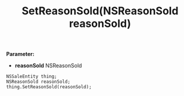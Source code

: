 ﻿---
uid: crmscript_ref_NSSaleEntity_SetReasonSold
title: SetReasonSold(NSReasonSold reasonSold)
intellisense: NSSaleEntity.SetReasonSold
keywords: NSSaleEntity, GetReasonSold
so.topic: reference
---



**Parameter:** 
 - **reasonSold** NSReasonSold

```crmscript
NSSaleEntity thing;
NSReasonSold reasonSold;
thing.SetReasonSold(reasonSold);
```

